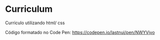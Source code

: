 # Curriculum
Curriculo utilizando html/ css

Código formatado no Code Pen:
https://codepen.io/lastnui/pen/NWYVjvo

